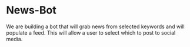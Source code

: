 # News-Bot
We are building a bot that will grab news from selected keywords and will populate a feed. This will allow a user to select which to post to social media. 
